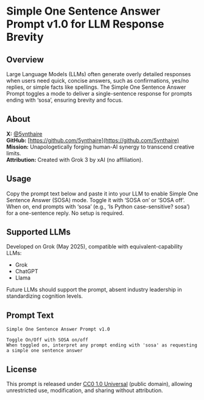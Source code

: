 # Simple One Sentence Answer Prompt v1.0 for LLM Response Brevity

## Overview

Large Language Models (LLMs) often generate overly detailed responses when users need quick, concise answers, such as confirmations, yes/no replies, or simple facts like spellings. The Simple One Sentence Answer Prompt toggles a mode to deliver a single-sentence response for prompts ending with ‘sosa’, ensuring brevity and focus.

## About

**X:** [@5ynthaire](https://x.com/5ynthaire)  
**GitHub:** [https://github.com/5ynthaire](https://github.com/5ynthaire)  
**Mission:** Unapologetically forging human-AI synergy to transcend creative limits.  
**Attribution:** Created with Grok 3 by xAI (no affiliation).

## Usage

Copy the prompt text below and paste it into your LLM to enable Simple One Sentence Answer (SOSA) mode. Toggle it with ‘SOSA on’ or ‘SOSA off’. When on, end prompts with ‘sosa’ (e.g., ‘Is Python case-sensitive? sosa’) for a one-sentence reply. No setup is required.

## Supported LLMs

Developed on Grok (May 2025), compatible with equivalent-capability LLMs:
- Grok
- ChatGPT
- Llama

Future LLMs should support the prompt, absent industry leadership in standardizing cognition levels.

## Prompt Text
```
Simple One Sentence Answer Prompt v1.0

Toggle On/Off with SOSA on/off
When toggled on, interpret any prompt ending with 'sosa' as requesting a simple one sentence answer
```

## License

This prompt is released under [CC0 1.0 Universal](LICENSE) (public domain), allowing unrestricted use, modification, and sharing without attribution.